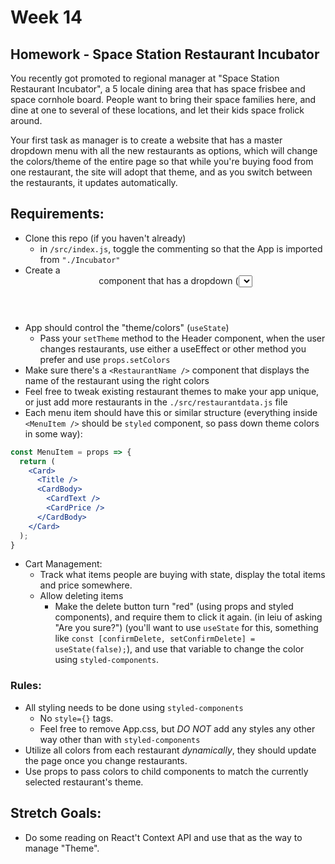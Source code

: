 # Week 14

## Homework - Space Station Restaurant Incubator

You recently got promoted to regional manager at "Space Station Restaurant Incubator", a 5 locale dining area that has space frisbee and space cornhole board. People want to bring their space families here, and dine at one to several of these locations, and let their kids space frolick around.

Your first task as manager is to create a website that has a master dropdown menu with all the new restaurants as options, which will change the colors/theme of the entire page so that while you're buying food from one restaurant, the site will adopt that theme, and as you switch between the restaurants, it updates automatically.

## Requirements:

* Clone this repo (if you haven't already)
  * in `/src/index.js`, toggle the commenting so that the App is imported from `"./Incubator"`
* Create a <Header /> component that has a dropdown (<select />) in it where you can select which restaurant you want to shop at.
* App should control the "theme/colors" (`useState`)
  * Pass your `setTheme` method to the Header component, when the user changes restaurants, use either a useEffect or other method you prefer and use `props.setColors`
* Make sure there's a `<RestaurantName />` component that displays the name of the restaurant using the right colors
* Feel free to tweak existing restaurant themes to make your app unique, or just add more restaurants in the `./src/restaurantdata.js` file
* Each menu item should have this or similar structure (everything inside `<MenuItem />` should be `styled` component, so pass down theme colors in some way):

```jsx
const MenuItem = props => {
  return (
    <Card>
      <Title />
      <CardBody>
        <CardText />
        <CardPrice />
      </CardBody>
    </Card>
  );
}
```

* Cart Management:
  * Track what items people are buying with state, display the total items and price somewhere.
  * Allow deleting items
    * Make the delete button turn "red" (using props and styled components), and require them to click it again. (in leiu of asking "Are you sure?") (you'll want to use `useState` for this, something like `const [confirmDelete, setConfirmDelete] = useState(false);`), and use that variable to change the color using `styled-components`.

### Rules:
* All styling needs to be done using `styled-components`
  * No `style={}` tags.
  * Feel free to remove App.css, but _DO NOT_ add any styles any other way other than with `styled-components`
* Utilize all colors from each restaurant _dynamically_, they should update the page once you change restaurants.
* Use props to pass colors to child components to match the currently selected restaurant's theme.

## Stretch Goals:

* Do some reading on React't Context API and use that as the way to manage "Theme".